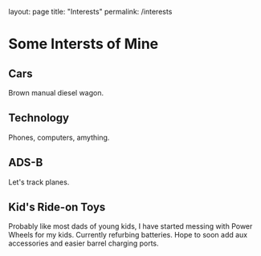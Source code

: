 layout: page
title: "Interests"
permalink: /interests
# Some Intersts of Mine

## Cars
Brown manual diesel wagon.

## Technology
Phones, computers, amything. 

## ADS-B
Let's track planes. 

## Kid's Ride-on Toys
Probably like most dads of young kids, I have started messing with Power Wheels for my kids. Currently refurbing batteries. Hope to soon add aux accessories and easier barrel charging ports. 

